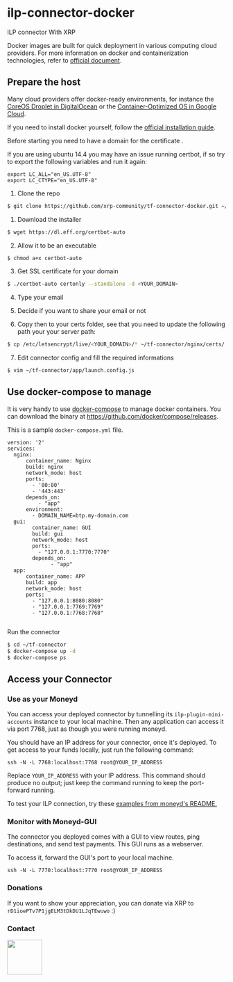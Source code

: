 # ilp-connector-docker

ILP connector With XRP

Docker images are built for quick deployment in various computing cloud providers. For more information on docker and containerization technologies, refer to [official document][4].

## Prepare the host

Many cloud providers offer docker-ready environments, for instance the [CoreOS Droplet in DigitalOcean][5] or the [Container-Optimized OS in Google Cloud][6].

If you need to install docker yourself, follow the [official installation guide][7].


Before starting you need to have a domain for the certificate .


If you are using ubuntu 14.4 you may have an issue running certbot, if so try to export the following variables and run it again:

```
export LC_ALL="en_US.UTF-8"
export LC_CTYPE="en_US.UTF-8"
```


1. Clone the repo

```bash
$ git clone https://github.com/xrp-community/tf-connector-docker.git ~/tf-connector
```

1. Download the installer

```bash
$ wget https://dl.eff.org/certbot-auto
```

2. Allow it to be an executable

```bash
$ chmod a+x certbot-auto
```

3. Get SSL certificate for your domain

```bash
$ ./certbot-auto certonly --standalone -d <YOUR_DOMAIN>
```

4. Type your email

5. Decide if you want to share your email or not

6. Copy then to your certs folder, see that you need to update the following path your your server path:

```bash
$ cp /etc/letsencrypt/live/<YOUR_DOMAIN>/* ~/tf-connector/nginx/certs/
```

7. Edit connector config and fill the required informations

```bash
$ vim ~/tf-connector/app/launch.config.js
```



## Use docker-compose to manage

It is very handy to use [docker-compose][3] to manage docker containers.
You can download the binary at <https://github.com/docker/compose/releases>.

This is a sample `docker-compose.yml` file.

```
version: '2'
services:
  nginx:
      container_name: Nginx
      build: nginx
      network_mode: host
      ports:
        - '80:80'
        - '443:443'
      depends_on:
          - "app"
      environment:
        - DOMAIN_NAME=btp.my-domain.com
  gui:
        container_name: GUI
        build: gui
        network_mode: host
        ports:
          - "127.0.0.1:7770:7770"
        depends_on:
              - "app"
  app:
      container_name: APP
      build: app
      network_mode: host
      ports:
        - "127.0.0.1:8080:8080"
        - "127.0.0.1:7769:7769"
        - "127.0.0.1:7768:7768"


```

Run the connector

```bash
$ cd ~/tf-connector
$ docker-compose up -d
$ docker-compose ps
```

## Access your Connector

### Use as your Moneyd

You can access your deployed connector by tunnelling its
`ilp-plugin-mini-accounts` instance to your local machine. Then any application
can access it via port 7768, just as though you were running moneyd.

You should have an IP address for your connector, once it's deployed.
To get access to your funds locally, just run the following command:

```
ssh -N -L 7768:localhost:7768 root@YOUR_IP_ADDRESS
```

Replace `YOUR_IP_ADDRESS` with your IP address. This command should produce no
output; just keep the command running to keep the port-forward running.

To test your ILP connection, try these [examples from moneyd's
README.](https://github.com/sharafian/moneyd#sending-payments)

### Monitor with Moneyd-GUI

The connector you deployed comes with a GUI to view routes, ping destinations,
and send test payments. This GUI runs as a webserver.

To access it, forward the GUI's port to your local machine.

```
ssh -N -L 7770:localhost:7770 root@YOUR_IP_ADDRESS
```

### Donations

If you want to show your appreciation, you can donate via XRP to
`rD1ioePTv7P1jgELM3tDkDU1LJqTEwuwo` :)

### Contact

[<img src="https://user-images.githubusercontent.com/6250203/42041517-5435904c-7b07-11e8-906b-39a5f763a406.png" data-canonical-src="https://twitter.com/baltazar223" width="80" height="80" />
](https://twitter.com/baltazar223)

[3]: https://github.com/docker/compose
[4]: https://docs.docker.com/
[5]: https://www.digitalocean.com/products/linux-distribution/coreos/
[6]: https://cloud.google.com/container-optimized-os/
[7]: https://docs.docker.com/install/

